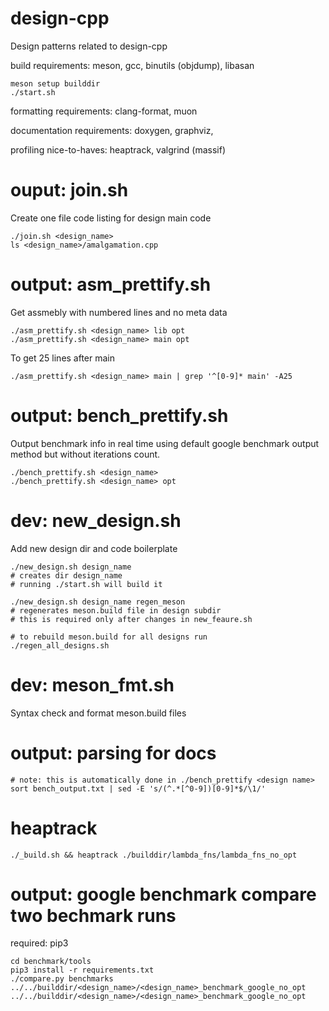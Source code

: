 # design-cpp

Design patterns related to design-cpp

build requirements: meson, gcc, binutils (objdump), libasan

```shell
meson setup builddir
./start.sh
```

formatting requirements: clang-format, muon

documentation requirements: doxygen, graphviz,

profiling nice-to-haves: heaptrack, valgrind (massif)

# ouput: join.sh

Create one file code listing for design main code

```shell
./join.sh <design_name>
ls <design_name>/amalgamation.cpp
```

# output: asm_prettify.sh

Get assmebly with numbered lines and no meta data

```shell
./asm_prettify.sh <design_name> lib opt
./asm_prettify.sh <design_name> main opt
```

To get 25 lines after main

```shell
./asm_prettify.sh <design_name> main | grep '^[0-9]* main' -A25
```

# output: bench_prettify.sh

Output benchmark info in real time using default google benchmark output method but without iterations count.

```shell
./bench_prettify.sh <design_name>
./bench_prettify.sh <design_name> opt
```

# dev: new_design.sh

Add new design dir and code boilerplate

```shell
./new_design.sh design_name
# creates dir design_name
# running ./start.sh will build it
```

```shell
./new_design.sh design_name regen_meson
# regenerates meson.build file in design subdir
# this is required only after changes in new_feaure.sh

# to rebuild meson.build for all designs run
./regen_all_designs.sh
```

# dev: meson_fmt.sh

Syntax check and format meson.build files

# output: parsing for docs

```shell
# note: this is automatically done in ./bench_prettify <design name>
sort bench_output.txt | sed -E 's/(^.*[^0-9])[0-9]*$/\1/'
```

# heaptrack

```shell
./_build.sh && heaptrack ./builddir/lambda_fns/lambda_fns_no_opt
```

# output: google benchmark compare two bechmark runs

required: pip3

```shell
cd benchmark/tools
pip3 install -r requirements.txt
./compare.py benchmarks  ../../builddir/<design_name>/<design_name>_benchmark_google_no_opt ../../builddir/<design_name>/<design_name>_benchmark_google_no_opt
```
